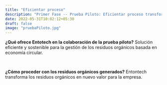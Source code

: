 ```yaml
---
title: "Eficientar proceso"
description: "Primer Fase -- Prueba Piloto: Eficientar proceso transformación residuos orgánicos"
date: 2022-05-31T10:02:12+05:30
draft: false
image: "pruebaPiloto.jpg"
---
```

<p><strong>¿Qué ofrece Entotech en la colaboración de la prueba piloto?</strong> Solución eficiente y sostenible para la gestión de los residuos orgánicos basada en economía circular.</p></br>

<p><strong>¿Cómo proceder con los residuos orgánicos generados?</strong> Entontech transforma los residuos orgánicos en nuevo valor para la empresa.</p></br>
